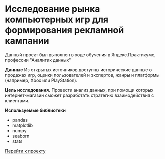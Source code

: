 # Исследование рынка компьютерных игр для формирования рекламной кампании
Данный проект был выполнен в ходе обучения в Яндекс.Практикуме, профессии "Аналитик данных"

**Данные**
Из открытых источников доступны исторические данные о продажах игр, оценки пользователей и экспертов, жанры и платформы (например, Xbox или PlayStation). 

**Цель исследования.**
Провести анализ данных, при помощи которых интернет-магазин сможет разработать стратегию взаимодействия с клиентами.

**Используемые библиотеки**
* pandas
* matplotlib
* numpy 
* seaborn 
* stats

[Перейти к проекту](https://github.com/Anstosia/analysis_games/blob/main/analiz_games.ipynb) 
